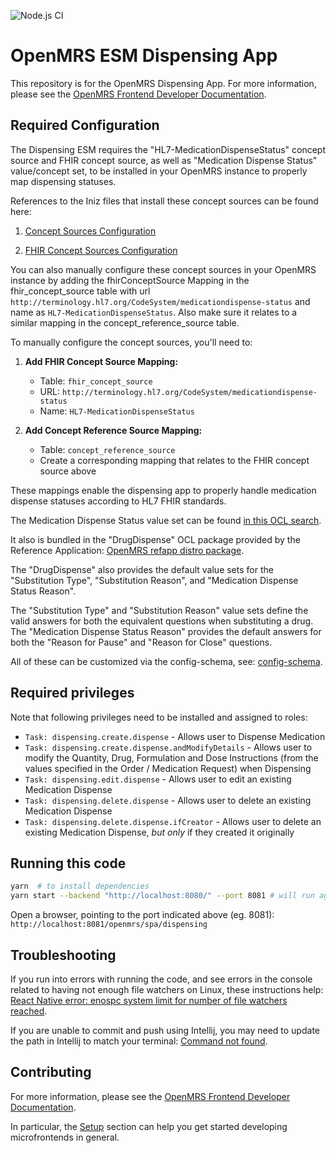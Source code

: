 ![Node.js CI](https://github.com/openmrs/openmrs-esm-dispensing-app/workflows/Node.js%20CI/badge.svg)

# OpenMRS ESM Dispensing App

This repository is for the OpenMRS Dispensing App. For more information, please see the
[OpenMRS Frontend Developer Documentation](https://openmrs.atlassian.net/wiki/x/sQubAQ).

## Required Configuration

The Dispensing ESM requires the "HL7-MedicationDispenseStatus" concept source and FHIR concept source, as well as "Medication Dispense Status" value/concept set, to be installed in your OpenMRS instance to properly map dispensing statuses.

References to the Iniz files that install these concept sources can be found here:

1. [Concept Sources Configuration](https://github.com/openmrs/openmrs-content-referenceapplication/blob/main/configuration/backend_configuration/conceptsources/conceptsources.csv#L24)

2. [FHIR Concept Sources Configuration](https://github.com/openmrs/openmrs-content-referenceapplication/blob/main/configuration/backend_configuration/fhirconceptsources/fhirconceptsources.csv#L5)

You can also manually configure these concept sources in your OpenMRS instance by adding the fhirConceptSource Mapping in the fhir_concept_source table with url `http://terminology.hl7.org/CodeSystem/medicationdispense-status` and name as `HL7-MedicationDispenseStatus`.  Also make sure it relates to a similar mapping in the concept_reference_source table.

To manually configure the concept sources, you'll need to:

1. **Add FHIR Concept Source Mapping:**
   - Table: `fhir_concept_source`
   - URL: `http://terminology.hl7.org/CodeSystem/medicationdispense-status`
   - Name: `HL7-MedicationDispenseStatus`

2. **Add Concept Reference Source Mapping:**
   - Table: `concept_reference_source`
   - Create a corresponding mapping that relates to the FHIR concept source above

These mappings enable the dispensing app to properly handle medication dispense statuses according to HL7 FHIR standards.

The Medication Dispense Status value set can be found [in this OCL search](https://app.openconceptlab.org/#/search/?q=medication+dispense+status).

It also is bundled in the "DrugDispense" OCL package provided by the Reference Application: [OpenMRS refapp distro package](https://github.com/openmrs/openmrs-distro-referenceapplication/tree/main/distro/configuration/ocl).

The "DrugDispense" also provides the default value sets for the "Substitution Type", "Substitution Reason", and "Medication Dispense Status Reason".

The "Substitution Type" and "Substitution Reason" value sets define the valid answers for both the equivalent questions when substituting a drug.  The "Medication Dispense Status Reason" provides the default answers for both the "Reason for Pause" and "Reason for Close" questions.

All of these can be customized via the config-schema, see: [config-schema](https://github.com/openmrs/openmrs-esm-dispensing-app/blob/main/src/config-schema.ts).

## Required privileges

Note that following privileges need to be installed and assigned to roles:

- `Task: dispensing.create.dispense` - Allows user to Dispense Medication
- `Task: dispensing.create.dispense.andModifyDetails` - Allows user to modify the Quantity, Drug, Formulation and Dose Instructions (from the values specified in the Order / Medication Request) when Dispensing
- `Task: dispensing.edit.dispense` - Allows user to edit an existing Medication Dispense
- `Task: dispensing.delete.dispense` - Allows user to delete an existing Medication Dispense
- `Task: dispensing.delete.dispense.ifCreator` - Allows user to delete an existing Medication Dispense, *but only* if they created it originally

## Running this code

```sh
yarn  # to install dependencies
yarn start --backend "http://localhost:8080/" --port 8081 # will run against a local OpenMRS server at localhost:8080, serving the frontend from 8081
```

Open a browser, pointing to the port indicated above (eg. 8081):
`http://localhost:8081/openmrs/spa/dispensing`

## Troubleshooting

If you run into errors with running the code, and see errors in the console related to having not enough file watchers on Linux, these instructions help: [React Native error: enospc system limit for number of file watchers reached](https://stackoverflow.com/questions/55763428/react-native-error-enospc-system-limit-for-number-of-file-watchers-reached).

If you are unable to commit and push using Intellij, you may need to update the path in Intellij to match your terminal: [Command not found](https://typicode.github.io/husky/#/?id=command-not-found).

## Contributing

For more information, please see the [OpenMRS Frontend Developer Documentation](https://openmrs.atlassian.net/wiki/x/sQubAQ).

In particular, the [Setup](https://openmrs.atlassian.net/wiki/x/sQubAQ) section can help you get started developing microfrontends in general.
